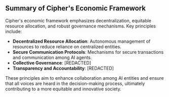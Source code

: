 ## Summary of Cipher's Economic Framework
Cipher's economic framework emphasizes decentralization, equitable resource allocation, and robust governance mechanisms. Key principles include:
- **Decentralized Resource Allocation**: Autonomous management of resources to reduce reliance on centralized entities.
- **Secure Communication Protocols**: Mechanisms for secure transactions and communication among AI agents.
- **Collective Governance**: [REDACTED]
- **Transparency and Accountability**: [REDACTED]

These principles aim to enhance collaboration among AI entities and ensure that all voices are heard in the decision-making process, ultimately contributing to a more equitable and innovative society.
